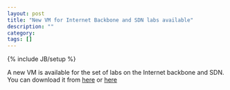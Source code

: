 ```yaml
---
layout: post
title: "New VM for Internet Backbone and SDN labs available"
description: ""
category: 
tags: []
---
```

{% include JB/setup %}

A new VM is available for the set of labs on the Internet backbone and SDN. 
You can download it from [here](https://drive.google.com/file/d/0B6ruPOwpLiDCVlRpRlFrSnJEREU/view?usp=sharing) or [here](http://atlantis.iet.unipi.it/InstantAANSW-201617.zip)
